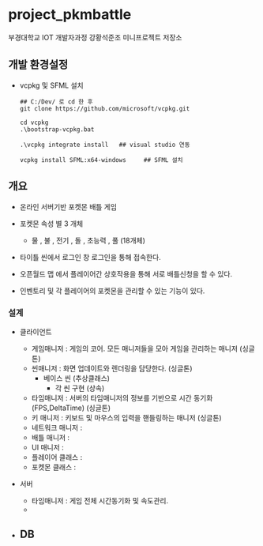 # project_pkmbattle
부경대학교 IOT 개발자과정 강황석준조 미니프로젝트 저장소

## 개발 환경설정

- vcpkg 및 SFML 설치
    ```shell
    ## C:/Dev/ 로 cd 한 후
    git clone https://github.com/microsoft/vcpkg.git

    cd vcpkg
    .\bootstrap-vcpkg.bat

    .\vcpkg integrate install   ## visual studio 연동

    vcpkg install SFML:x64-windows     ## SFML 설치
    ```

## 개요

- 온라인 서버기반 포켓몬 배틀 게임

- 포켓몬 속성 별 3 개체
    - 물 , 불 , 전기 , 돌 , 초능력 , 풀 (18개체)

- 타이틀 씬에서 로그인 창 로그인을 통해 접속한다.
- 오픈월드 맵 에서 플레이어간 상호작용을 통해 서로 배틀신청을 할 수 있다.
- 인벤토리 및 각 플레이어의 포켓몬을 관리할 수 있는 기능이 있다.

 
 ### 설계
- 클라이언트
    - 게임매니저 : 게임의 코어. 모든 매니저들을 모아 게임을 관리하는 매니저 (싱글톤)
    - 씬매니저 : 화면 업데이트와 렌더링을 담당한다. (싱글톤)
        - 베이스 씬 (추상클래스)
            - 각 씬 구현 (상속)
    - 타임매니저 : 서버의 타임매니저의 정보를 기반으로 시간 동기화(FPS,DeltaTime) (싱글톤)
    - 키 매니저 : 키보드 및 마우스의 입력을 핸들링하는 매니저 (싱글톤)
    - 네트워크 매니저 :
    - 배틀 매니저 :
    - UI 매니저 :
    - 플레이어 클래스 :
    - 포켓몬 클래스 :
 
      
- 서버
    - 타임매니저 : 게임 전체 시간동기화 및 속도관리.
    - 

- DB
    - 
